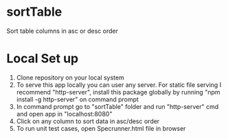 # sortTable
Sort table columns in asc or desc order

# Local Set up

1. Clone repository on your local system
2. To serve this app locally you can user any server. For static file serving I recommend "http-server", install this package globally by running "npm install -g http-server" on command prompt
3. In command prompt go to "sortTable" folder and run "http-server" cmd and open app in "localhost:8080"
4. Click on any column to sort data in asc/desc order
5. To run unit test cases, open Specrunner.html file in browser
